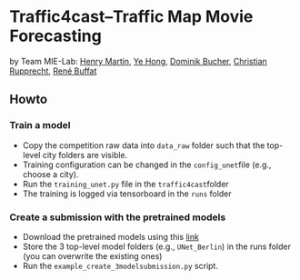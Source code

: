 # Traffic4cast–Traffic Map Movie Forecasting
by Team MIE-Lab: [Henry Martin](https://n.ethz.ch/~martinhe/), [Ye Hong](https://www.researchgate.net/profile/Ye_Hong9), [Dominik Bucher](http://dominikbucher.com/), [Christian Rupprecht](https://chrirupp.github.io/), [René Buffat](https://www.linkedin.com/in/ren%C3%A9-buffat-155398a0/?originalSubdomain=ch) 


## Howto
### Train a model
- Copy the competition raw data into `data_raw` folder such that the top-level city folders are visible. 
- Training configuration can be changed in the `config_unet`file (e.g., choose a city).
- Run the `training_unet.py` file in the `traffic4cast`folder
- The training is logged via tensorboard in the `runs` folder

### Create a submission with the pretrained models
- Download the pretrained models using this [link](https://polybox.ethz.ch/index.php/s/qMMweI8P65HW0h8)
- Store the 3 top-level model folders (e.g., `UNet_Berlin`) in the runs folder (you can overwrite the existing ones)
- Run the `example_create_3modelsubmission.py` script.




